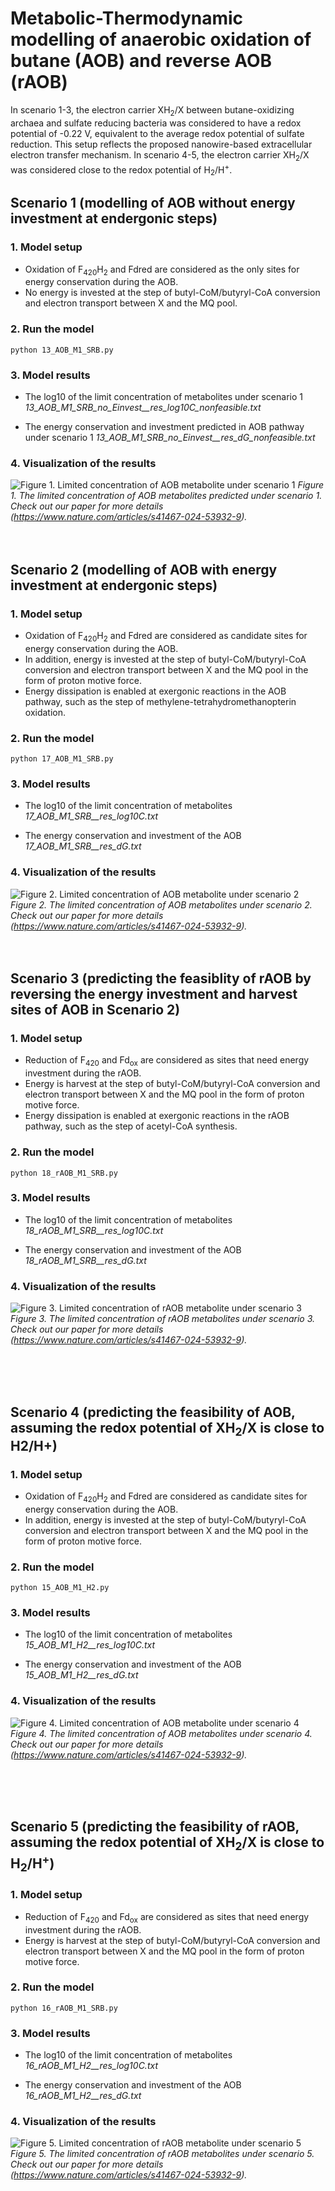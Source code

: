 # Metabolic-Thermodynamic modelling of anaerobic oxidation of butane (AOB) and reverse AOB (rAOB)

In scenario 1-3, the electron carrier XH<sub>2</sub>/X between butane-oxidizing archaea and sulfate reducing bacteria was considered to have a redox potential of -0.22 V, equivalent to the average redox potential of sulfate reduction. This setup reflects the proposed nanowire-based extracellular electron transfer mechanism. In scenario 4-5, the electron carrier XH<sub>2</sub>/X was considered close to the redox potential of H<sub>2</sub>/H<sup>+</sup>.


## Scenario 1 (modelling of AOB without energy investment at endergonic steps)

### 1. Model setup
* Oxidation of F<sub>420</sub>H<sub>2</sub> and Fdred are considered as the only sites for energy conservation during the AOB.
* No energy is invested at the step of butyl-CoM/butyryl-CoA conversion and electron transport between X and the MQ pool. 

### 2. Run the model
```
python 13_AOB_M1_SRB.py  
```

### 3. Model results 
* The log10 of the limit concentration of metabolites under scenario 1
	*13_AOB_M1_SRB_no_Einvest__res_log10C_nonfeasible.txt*

* The energy conservation and investment predicted in AOB pathway under scenario 1
	*13_AOB_M1_SRB_no_Einvest__res_dG_nonfeasible.txt*

### 4. Visualization of the results
![Figure 1. Limited concentration of AOB metabolite under scenario 1](https://github.com/SongCanChen11/BackFluxDuringAOB/blob/main/MetabolicModel/13_AOB_github.png)
*Figure 1. The limited concentration of AOB metabolites predicted under scenario 1. Check out our paper for more details (https://www.nature.com/articles/s41467-024-53932-9).*
<br />
<br />
<br />


## Scenario 2 (modelling of AOB with energy investment at endergonic steps)

### 1. Model setup
* Oxidation of F<sub>420</sub>H<sub>2</sub> and Fdred are considered as candidate sites for energy conservation during the AOB.
* In addition, energy is invested at the step of butyl-CoM/butyryl-CoA conversion and electron transport between X and the MQ pool in the form of proton motive force. 
* Energy dissipation is enabled at exergonic reactions in the AOB pathway, such as the step of methylene-tetrahydromethanopterin oxidation.

### 2. Run the model
```
python 17_AOB_M1_SRB.py  
```

### 3. Model results 
* The log10 of the limit concentration of metabolites
	*17_AOB_M1_SRB__res_log10C.txt*

* The energy conservation and investment of the AOB
	*17_AOB_M1_SRB__res_dG.txt*


### 4. Visualization of the results
![Figure 2. Limited concentration of AOB metabolite under scenario 2](https://github.com/SongCanChen11/BackFluxDuringAOB/blob/main/MetabolicModel/17_AOB_github.png)
*Figure 2. The limited concentration of AOB metabolites under scenario 2. Check out our paper for more details (https://www.nature.com/articles/s41467-024-53932-9).*
<br />
<br />
<br />


## Scenario 3 (predicting the feasiblity of rAOB by reversing the energy investment and harvest sites of AOB in Scenario 2)

### 1. Model setup
* Reduction of F<sub>420</sub> and Fd<sub>ox</sub> are considered as sites that need energy investment during the rAOB.
* Energy is harvest at the step of butyl-CoM/butyryl-CoA conversion and electron transport between X and the MQ pool in the form of proton motive force. 
* Energy dissipation is enabled at exergonic reactions in the rAOB pathway, such as the step of acetyl-CoA synthesis.

### 2. Run the model
```
python 18_rAOB_M1_SRB.py  
```

### 3. Model results 
* The log10 of the limit concentration of metabolites
	*18_rAOB_M1_SRB__res_log10C.txt*

* The energy conservation and investment of the AOB
	*18_rAOB_M1_SRB__res_dG.txt*

### 4. Visualization of the results
![Figure 3. Limited concentration of rAOB metabolite under scenario 3](https://github.com/SongCanChen11/BackFluxDuringAOB/blob/main/MetabolicModel/18_rAOB_github.png)
*Figure 3. The limited concentration of rAOB metabolites under scenario 3. Check out our paper for more details (https://www.nature.com/articles/s41467-024-53932-9).*

<br />
<br />
<br />
	

## Scenario 4 (predicting the feasibility of AOB, assuming the redox potential of XH<sub>2</sub>/X is close to H2/H+)

### 1. Model setup
* Oxidation of F<sub>420</sub>H<sub>2</sub> and Fdred are considered as candidate sites for energy conservation during the AOB.
* In addition, energy is invested at the step of butyl-CoM/butyryl-CoA conversion and electron transport between X and the MQ pool in the form of proton motive force. 


### 2. Run the model
```
python 15_AOB_M1_H2.py
```

### 3. Model results 
* The log10 of the limit concentration of metabolites
	*15_AOB_M1_H2__res_log10C.txt*

* The energy conservation and investment of the AOB
	*15_AOB_M1_H2__res_dG.txt*
  
### 4. Visualization of the results
![Figure 4. Limited concentration of AOB metabolite under scenario 4](https://github.com/SongCanChen11/BackFluxDuringAOB/blob/main/MetabolicModel/15_AOB_log10C_github.png)
*Figure 4. The limited concentration of AOB metabolites under scenario 4. Check out our paper for more details (https://www.nature.com/articles/s41467-024-53932-9).*


<br />
<br />
<br />

## Scenario 5 (predicting the feasibility of rAOB, assuming the redox potential of XH<sub>2</sub>/X is close to H<sub>2</sub>/H<sup>+</sup>)

### 1. Model setup
* Reduction of F<sub>420</sub> and Fd<sub>ox</sub> are considered as sites that need energy investment during the rAOB.
* Energy is harvest at the step of butyl-CoM/butyryl-CoA conversion and electron transport between X and the MQ pool in the form of proton motive force. 


### 2. Run the model
```
python 16_rAOB_M1_SRB.py  
```

### 3. Model results 
* The log10 of the limit concentration of metabolites
	*16_rAOB_M1_H2__res_log10C.txt*

* The energy conservation and investment of the AOB
	*16_rAOB_M1_H2__res_dG.txt*

### 4. Visualization of the results
![Figure 5. Limited concentration of rAOB metabolite under scenario 5](https://github.com/SongCanChen11/BackFluxDuringAOB/blob/main/MetabolicModel/16_rAOB_log10C_github.png)
*Figure 5. The limited concentration of rAOB metabolites under scenario 5. Check out our paper for more details (https://www.nature.com/articles/s41467-024-53932-9).*

<br />
<br />
<br />

